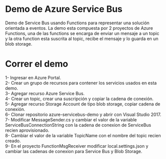 # Demo de Azure Service Bus
Demo de Service Bus usando Functions para representar una solución orientada a eventos. 
La demo esta compuesta por 2 proyectos de Azure Functions, una de las functions se encarga de enviar un mensaje a un topic y la otra function esta suscrita al topic, recibe el mensaje y lo guarda en un blob storage.

# Correr el demo
1- Ingresar en Azure Portal.  
2- Crear un grupo de recursos para contener los servicios usados en esta demo.  
3- Agregar recurso Azure Service Bus.  
4- Crear un topic, crear una suscripción y copiar la cadena de conexión.  
5- Agregar recurso Storage Account de tipo blob storage, copiar cadena de conexión.  
6- Clonar repositorio azure-servicebus-demo y abrir con Visual Studio 2017.  
7- Modificar MessageSender.cs y cambiar el valor de la variable ServiceBusConnectionString con la cadena de conexion de ServiceBus recien aprovisionado.  
8- Cambiar el valor de la variable TopicName con el nombre del topic recien creado.  
9- En el proyecto FunctionMsgReceiver modificar local.settings.json y cambiar las cadenas de conexion para Service Bus y Blob Storage.  

